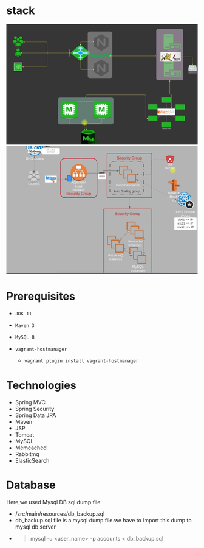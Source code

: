 # stack

![](./imgs/stack.png)
![](./imgs/workflow.png)

# Prerequisites

- `JDK 11`
- `Maven 3`
- `MySQL 8`
- `vagrant-hostmanager`
    
    - ```bash
      vagrant plugin install vagrant-hostmanager
      ```

# Technologies 
- Spring MVC
- Spring Security
- Spring Data JPA
- Maven
- JSP
- Tomcat
- MySQL
- Memcached
- Rabbitmq
- ElasticSearch
# Database
Here,we used Mysql DB 
sql dump file:
- /src/main/resources/db_backup.sql
- db_backup.sql file is a mysql dump file.we have to import this dump to mysql db server
- > mysql -u <user_name> -p accounts < db_backup.sql
